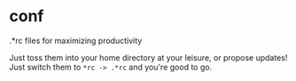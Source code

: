 # conf
.*rc files for maximizing productivity

Just toss them into your home directory at your leisure, or propose updates! Just switch them to `*rc -> .*rc` and you're good to go.
